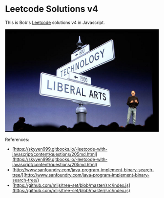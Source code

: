 # Leetcode Solutions v4

This is Bob's [Leetcode](https://leetcode.com) solutions v4 in Javascript.

![](./steve-jobs-liberal-arts.jpg)

References:
- [https://skyyen999.gitbooks.io/-leetcode-with-javascript/content/questions/205md.html](https://skyyen999.gitbooks.io/-leetcode-with-javascript/content/questions/205md.html)
- [http://www.sanfoundry.com/java-program-implement-binary-search-tree/](http://www.sanfoundry.com/java-program-implement-binary-search-tree/)
- [https://github.com/mljs/tree-set/blob/master/src/index.js](https://github.com/mljs/tree-set/blob/master/src/index.js)
